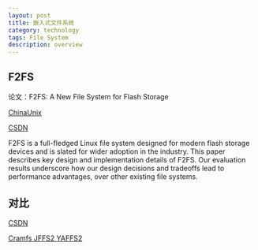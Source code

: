 ```yaml
---
layout: post
title: 嵌入式文件系统
category: technology
tags: File System
description: overview
---
```


## F2FS

论文：F2FS: A New File System for Flash Storage

[ChinaUnix](http://blog.chinaunix.net/uid/28989651/cid-180423-list-1.html)

[CSDN](https://blog.csdn.net/wojiushihuchao1/article/details/76081017)

F2FS is a full-fledged Linux file system designed for modern flash storage devices and is slated for wider adoption in the industry. This paper describes key design and implementation details of F2FS. Our evaluation results underscore how our design decisions and tradeoffs lead to performance advantages, over other existing file systems.

## 对比

[CSDN](https://blog.csdn.net/dhy5261302/article/details/64906612)

[Cramfs JFFS2 YAFFS2](https://blog.csdn.net/daofengdeba/article/details/7721340)